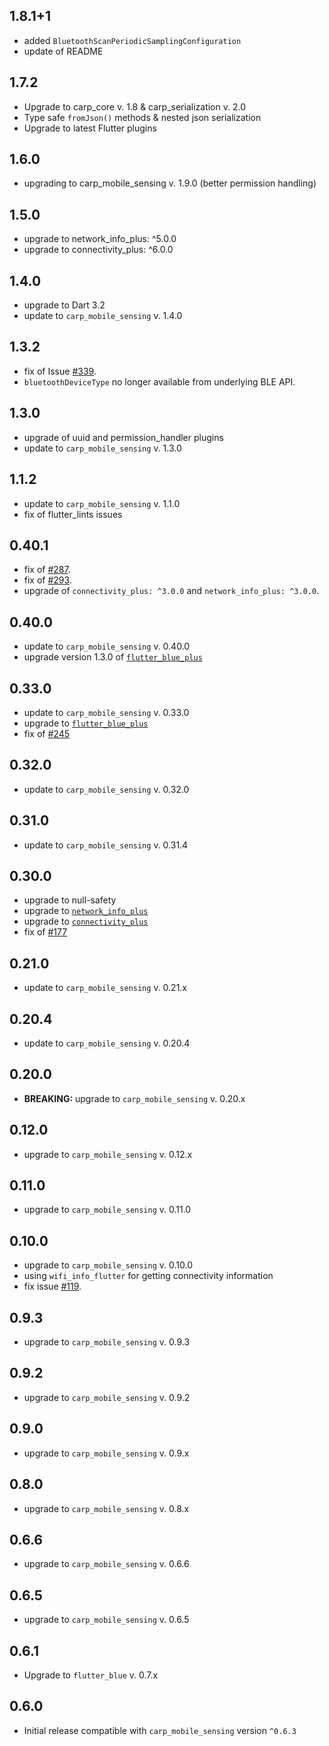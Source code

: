 ## 1.8.1+1

* added `BluetoothScanPeriodicSamplingConfiguration`
* update of README

## 1.7.2

* Upgrade to carp_core v. 1.8 & carp_serialization v. 2.0
* Type safe `fromJson()` methods & nested json serialization
* Upgrade to latest Flutter plugins

## 1.6.0

* upgrading to carp_mobile_sensing v. 1.9.0 (better permission handling)

## 1.5.0

* upgrade to network_info_plus: ^5.0.0
* upgrade to connectivity_plus: ^6.0.0

## 1.4.0

* upgrade to Dart 3.2
* update to `carp_mobile_sensing` v. 1.4.0

## 1.3.2

* fix of Issue [#339](https://github.com/cph-cachet/carp.sensing-flutter/issues/339).
* `bluetoothDeviceType` no longer available from underlying BLE API.

## 1.3.0

* upgrade of uuid and permission_handler plugins
* update to `carp_mobile_sensing` v. 1.3.0

## 1.1.2

* update to `carp_mobile_sensing` v. 1.1.0
* fix of flutter_lints issues

## 0.40.1

* fix of [#287](https://github.com/cph-cachet/carp.sensing-flutter/issues/287).
* fix of [#293](https://github.com/cph-cachet/carp.sensing-flutter/issues/293).
* upgrade of `connectivity_plus: ^3.0.0` and `network_info_plus: ^3.0.0`.

## 0.40.0

* update to `carp_mobile_sensing` v. 0.40.0
* upgrade version 1.3.0 of [`flutter_blue_plus`](https://pub.dev/packages/flutter_blue_plus)

## 0.33.0

* update to `carp_mobile_sensing` v. 0.33.0
* upgrade to [`flutter_blue_plus`](https://pub.dev/packages/flutter_blue_plus)
* fix of [#245](https://github.com/cph-cachet/carp.sensing-flutter/issues/2455)

## 0.32.0

* update to `carp_mobile_sensing` v. 0.32.0

## 0.31.0

* update to `carp_mobile_sensing` v. 0.31.4

## 0.30.0

* upgrade to null-safety
* upgrade to [`network_info_plus`](https://pub.dev/packages/network_info_plus)
* upgrade to [`connectivity_plus`](https://pub.dev/packages/connectivity_plus)
* fix of [#177](https://github.com/cph-cachet/carp.sensing-flutter/issues/177)

## 0.21.0

* update to `carp_mobile_sensing` v. 0.21.x

## 0.20.4

* update to `carp_mobile_sensing` v. 0.20.4

## 0.20.0

* **BREAKING:** upgrade to `carp_mobile_sensing` v. 0.20.x

## 0.12.0

* upgrade to `carp_mobile_sensing` v. 0.12.x

## 0.11.0

* upgrade to `carp_mobile_sensing` v. 0.11.0

## 0.10.0

* upgrade to `carp_mobile_sensing` v. 0.10.0
* using `wifi_info_flutter` for getting connectivity information
* fix issue [#119](https://github.com/cph-cachet/carp.sensing-flutter/issues/119).

## 0.9.3

* upgrade to `carp_mobile_sensing` v. 0.9.3

## 0.9.2

* upgrade to `carp_mobile_sensing` v. 0.9.2

## 0.9.0

* upgrade to `carp_mobile_sensing` v. 0.9.x

## 0.8.0

* upgrade to `carp_mobile_sensing` v. 0.8.x

## 0.6.6

* upgrade to `carp_mobile_sensing` v. 0.6.6

## 0.6.5

* upgrade to `carp_mobile_sensing` v. 0.6.5

## 0.6.1

* Upgrade to `flutter_blue` v. 0.7.x

## 0.6.0

* Initial release compatible with `carp_mobile_sensing` version `^0.6.3`
